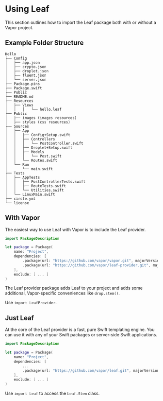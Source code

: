 # Using Leaf

This section outlines how to import the Leaf package both with or without a Vapor project.

## Example Folder Structure

```
Hello
├── Config
│   ├── app.json
│   ├── crypto.json
│   ├── droplet.json
│   ├── fluent.json
│   └── server.json
├── Package.pins
├── Package.swift
├── Public
├── README.md
├── Resources
│   ├── Views
│   │   │   └── hello.leaf
├── Public
│   ├── images (images resources)
│   ├── styles (css resources) 
├── Sources
│   ├── App
│   │   ├── Config+Setup.swift
│   │   ├── Controllers
│   │   │   └── PostController.swift
│   │   ├── Droplet+Setup.swift
│   │   ├── Models
│   │   │   └── Post.swift
│   │   └── Routes.swift
│   └── Run
│       └── main.swift
├── Tests
│   ├── AppTests
│   │   ├── PostControllerTests.swift
│   │   ├── RouteTests.swift
│   │   └── Utilities.swift
│   └── LinuxMain.swift
├── circle.yml
└── license
```

## With Vapor

The easiest way to use Leaf with Vapor is to include the Leaf provider. 

```swift
import PackageDescription

let package = Package(
    name: "Project",
    dependencies: [
        .package(url: "https://github.com/vapor/vapor.git", majorVersion: 2),
        .package(url: "https://github.com/vapor/leaf-provider.git", majorVersion: 1)
    ],
    exclude: [ ... ]
)
```

The Leaf provider package adds Leaf to your project and adds some additional, Vapor-specific conveniences like `drop.stem()`. 

Use `import LeafProvider`.

## Just Leaf

At the core of the Leaf provider is a fast, pure Swift templating engine. You can use it with any of your Swift packages or server-side Swift applications.

```swift
import PackageDescription

let package = Package(
    name: "Project",
    dependencies: [
        ...
        .package(url: "https://github.com/vapor/leaf.git", majorVersion: 2)
    ],
    exclude: [ ... ]
)
```

Use `import Leaf` to access the `Leaf.Stem` class.
